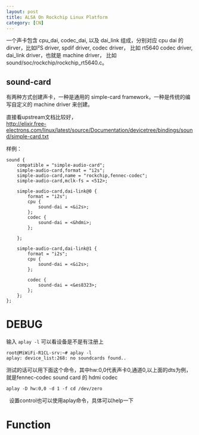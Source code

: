 ```yaml
---
layout: post
title: ALSA On Rockchip Linux Platform
category: [CN]
---
```


一个声卡包含 cpu_dai, codec_dai, 以及 dai_link 组成，分别对应 cpu dai 的 dirver，比如I²S driver, spdif driver, codec driver， 比如 rt5640 codec driver, dai_link driver，也就是 machine driver， 比如 sound/soc/rockchip/rockchip_rt5640.c。

## sound-card

有两种方式创建声卡，一种是通用的 simple-card framework，一种是传统的编写自定义的 machine
driver 来创建。

直接看upstream文档比较好，  
http://elixir.free-electrons.com/linux/latest/source/Documentation/devicetree/bindings/sound/simple-card.txt


样例：

  	sound {
		compatible = "simple-audio-card";
		simple-audio-card,format = "i2s";
		simple-audio-card,name = "rockchip,fennec-codec";
		simple-audio-card,mclk-fs = <512>;

		simple-audio-card,dai-link@0 {
			format = "i2s";
			cpu {
				sound-dai = <&i2s>;
			};
			codec {
				sound-dai = <&hdmi>;
			};

		};

		simple-audio-card,dai-link@1 {
			format = "i2s";
			cpu {
				sound-dai = <&i2s>;
			};

			codec {
				sound-dai = <&es8323>;
			};
		};
	};


# DEBUG

输入 `aplay -l` 可以看设备是不是有注册上

	root@MiWiFi-R1CL-srv:~# aplay -l                                                                
	aplay: device_list:268: no soundcards found..


测试的话可以用下面这个命令，其中hw:0,0代表声卡0,通道0,以上面的dts为例，就是fennec-codec sound card 的 hdmi codec

	aplay -D hw:0,0 -d 1 -f cd /dev/zero
  
设置control也可以使用aplay命令，具体可以help一下

# Function

